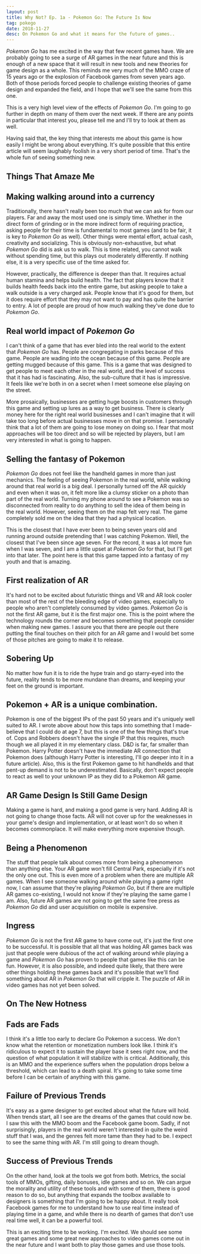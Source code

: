 ```yaml
---
layout: post
title: Why Not? Ep. 1a - Pokemon Go: The Future Is Now
tag: pokego
date: 2018-11-27
desc: On Pokemon Go and what it means for the future of games..
---
```



*Pokemon Go* has me excited in the way that few recent games have. We are probably going to see a surge of AR games in the near future and this is enough of a new space that it will result in new tools and new theories for game design as a whole. This reminds me very much of the MMO craze of 15 years ago or the explosion of Facebook games from seven years ago. Both of those periods forced people to challenge existing theories of game design and expanded the field, and I hope that we'll see the same from this one.


This is a very high level view of the effects of *Pokemon Go*. I'm going to go further in depth on many of them over the next week. If there are any points in particular that interest you, please tell me and I'll try to look at them as well.


Having said that, the key thing that interests me about this game is how easily I might be wrong about everything. It's quite possible that this entire article will seem laughably foolish in a very short period of time. That's the whole fun of seeing something new.

## Things That Amaze Me
## Making walking around into a currency

Traditionally, there hasn't really been too much that we can ask for from our players. Far and away the most used one is simply time. Whether in the direct form of grinding or in the more indirect form of requiring practice, asking people for their time is fundamental to most games (and to be fair, it is key to *Pokemon Go* as well). Other things were mental effort, actual cash, creativity and socializing. This is obviously non-exhaustive, but what *Pokemon Go* did is ask us to walk. This is time related, you cannot walk without spending time, but this plays out moderately differently. If nothing else, it is a very specific use of the time asked for.


However, practically, the difference is deeper than that. It requires actual human stamina and helps build health. The fact that players know that it builds health feeds back into the entire game, but asking people to take a walk outside is a very charged ask. People know that it's good for them, but it does require effort that they may not want to pay and has quite the barrier to entry. A lot of people are proud of how much walking they've done due to *Pokemon Go*.

## Real world impact of *Pokemon Go*

I can't think of a game that has ever bled into the real world to the extent that *Pokemon Go* has. People are congregating in parks because of this game. People are wading into the ocean because of this game. People are getting mugged because of this game. This is a game that was designed to get people to meet each other in the real world, and the level of success that it has had is fascinating. Also, the sub-culture that it has is impressive. It feels like we're both in on a secret when I meet someone else playing on the street.


More prosaically, businesses are getting huge boosts in customers through this game and setting up lures as a way to get business. There is clearly money here for the right real world businesses and I can't imagine that it will take too long before actual businesses move in on that promise. I personally think that a lot of them are going to lose money on doing so. I fear that most approaches will be too direct and so will be rejected by players, but I am very interested in what is going to happen.

## Selling the fantasy of Pokemon

*Pokemon Go* does not feel like the handheld games in more than just mechanics. The feeling of seeing Pokemon in the real world, while walking around that real world is a big deal. I personally turned off the AR quickly and even when it was on, it felt more like a clumsy sticker on a photo than part of the real world. Turning my phone around to see a Pokemon was so disconnected from reality to do anything to sell the idea of them being in the real world. However, seeing them on the map felt very real. The game completely sold me on the idea that they had a physical location.


This is the closest that I have ever been to being seven years old and running around outside pretending that I was catching Pokemon. Well, the closest that I've been since age seven. For the record, it was a lot more fun when I was seven, and I am a little upset at *Pokemon Go* for that, but I'll get into that later. The point here is that this game tapped into a fantasy of my youth and that is amazing.

## First realization of AR

It's hard not to be excited about futuristic things and VR and AR look cooler than most of the rest of the bleeding edge of video games, especially to people who aren't completely consumed by video games. *Pokemon Go* is not the first AR game, but it is the first major one. This is the point where the technology rounds the corner and becomes something that people consider when making new games. I assure you that there are people out there putting the final touches on their pitch for an AR game and I would bet some of those pitches are going to make it to release.

## Sobering Up

No matter how fun it is to ride the hype train and go starry-eyed into the future, reality tends to be more mundane than dreams, and keeping your feet on the ground is important.

## Pokemon + AR is a unique combination.

Pokemon is one of the biggest IPs of the past 50 years and it's uniquely well suited to AR. I wrote above about how this taps into something that I made-believe that I could do at age 7, but this is one of the few things that's true of. Cops and Robbers doesn't have the single IP that this requires, much though we all played it in my elementary class. D&D is far, far smaller than Pokemon. Harry Potter doesn't have the immediate AR connection that Pokemon does (although Harry Potter is interesting, I'll go deeper into it in a future article). Also, this is the first Pokemon game to hit handhelds and that pent-up demand is not to be underestimated. Basically, don't expect people to react as well to your unknown IP as they did to a Pokemon AR game.

## AR Game Design Is Still Game Design

Making a game is hard, and making a good game is very hard. Adding AR is not going to change those facts. AR will not cover up for the weaknesses in your game's design and implementation, or at least won't do so when it becomes commonplace. It will make everything more expensive though.

## Being a Phenomenon

The stuff that people talk about comes more from being a phenomenon than anything else. Your AR game won't fill Central Park, especially if it's not the only one out. This is even more of a problem when there are multiple AR games. When I see someone walking around while playing a game right now, I can assume that they're playing *Pokemon Go*, but if there are multiple AR games co-existing, I would not know if they're playing the same game I am. Also, future AR games are not going to get the same free press as *Pokemon Go* did and user acquisition on mobile is expensive.

## Ingress

*Pokemon Go* is not the first AR game to have come out, it's just the first one to be successful. It is possible that all that was holding AR games back was just that people were dubious of the act of walking around while playing a game and *Pokemon Go* has proven to people that games like this can be fun. However, it is also possible, and indeed quite likely, that there were other things holding these games back and it's possible that we'll find something about AR in *Pokemon Go* that will cripple it. The puzzle of AR in video games has not yet been solved.

## On The New Hotness
## Fads are Fads

I think it's a little too early to declare Go Pokemon a success. We don't know what the retention or monetization numbers look like. I think it's ridiculous to expect it to sustain the player base it sees right now, and the question of what population it will stabilize with is critical. Additionally, this is an MMO and the experience suffers when the population drops below a threshold, which can lead to a death spiral. It's going to take some time before I can be certain of anything with this game.

## Failure of Previous Trends

It's easy as a game designer to get excited about what the future will hold. When trends start, all I see are the dreams of the games that could now be. I saw this with the MMO boom and the Facebook game boom. Sadly, if not surprisingly, players in the real world weren't interested in quite the weird stuff that I was, and the genres felt more tame than they had to be. I expect to see the same thing with AR. I'm still going to dream though.

## Success of Previous Trends

On the other hand, look at the tools we got from both. Metrics, the social tools of MMOs, gifting, daily bonuses, idle games and so on. We can argue the morality and utility of these tools and with some of them, there is good reason to do so, but anything that expands the toolbox available to designers is something that I'm going to be happy about. It really took Facebook games for me to understand how to use real time instead of playing time in a game, and while there is no dearth of games that don't use real time well, it can be a powerful tool.


This is an exciting time to be working. I'm excited. We should see some great games and some great new approaches to video games come out in the near future and I want both to play those games and use those tools.

